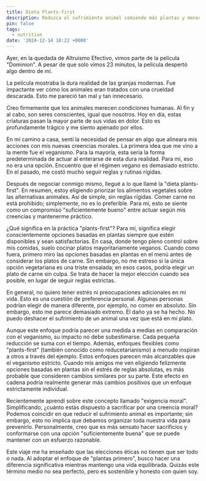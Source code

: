 ```yaml
---
title: Dieta Plants-first
description: Reduzca el sufrimiento animal comiendo más plantas y menos animales.
pin: false
tags:
  - nutrition
date: '2024-12-14 18:22 +0000'
---
```


Ayer, en la quedada de Altruismo Efectivo, vimos parte de la película "Dominion". A pesar de que solo vimos 23 minutos, la película despertó algo dentro de mí.

La película mostraba la dura realidad de las granjas modernas. Fue impactante ver cómo los animales eran tratados con una crueldad descarada. Esto me pareció tan mal y tan innecesario.

Creo firmemente que los animales merecen condiciones humanas. Al fin y al cabo, son seres conscientes, igual que nosotros. Hoy en día, estas criaturas pasan la mayor parte de sus vidas en dolor. Esto es profundamente trágico y me siento apenado por ellos.

En mi camino a casa, sentí la necesidad de pensar en algo que alineara mis acciones con mis nuevas creencias morales. La primera idea que me vino a la mente fue el veganismo. Para la mayoría, esta sería la forma predeterminada de actuar al enterarse de esta dura realidad. Para mí, eso no era una opción. Encuentro que el régimen vegano es demasiado estricto. En el pasado, me costó mucho seguir reglas y rutinas rígidas.

Después de negociar conmigo mismo, llegué a lo que llamé la "dieta plants-first". En resumen, estoy eligiendo priorizar los alimentos vegetales sobre las alternativas animales. Así de simple, sin reglas rígidas. Comer carne no está prohibido; simplemente, no es lo preferible. Para mí, esto se siente como un compromiso "suficientemente bueno" entre actuar según mis creencias y mantenerme práctico.

¿Qué significa en la práctica "plants-first"? Para mí, significa elegir conscientemente opciones basadas en plantas siempre que estén disponibles y sean satisfactorias. En casa, donde tengo pleno control sobre mis comidas, suelo cocinar platos mayoritariamente veganos. Cuando como fuera, primero miro las opciones basadas en plantas en el menú antes de considerar los platos de carne. Sin embargo, no me estreso si la única opción vegetariana es una triste ensalada; en esos casos, podría elegir un plato de carne sin culpa. Se trata de hacer la mejor elección cuando sea posible, en lugar de seguir reglas estrictas.

En general, no quiero tener estrés ni preocupaciones adicionales en mi vida. Esto es una cuestión de preferencia personal. Algunas personas podrían elegir de manera diferente, por ejemplo, no comer en absoluto. Sin embargo, esto me parece demasiado extremo. El daño ya se ha hecho. No puedo deshacer el sufrimiento de un animal una vez que está en mi plato.

Aunque este enfoque podría parecer una medida a medias en comparación con el veganismo, su impacto no debe subestimarse. Cada pequeña reducción se suma con el tiempo. Además, enfoques flexibles como "plants-first" (también conocido como reducetarianismo) a menudo inspiran a otros a través del ejemplo. Estos enfoques parecen más alcanzables que el veganismo estricto. Cuando mis amigos me ven eligiendo felizmente opciones basadas en plantas sin el estrés de reglas absolutas, es más probable que consideren cambios similares por su parte. Este efecto en cadena podría realmente generar más cambios positivos que un enfoque estrictamente individual.

Recientemente aprendí sobre este concepto llamado "exigencia moral". Simplificando, ¿cuánto estás dispuesto a sacrificar por una creencia moral? Podemos coincidir en que reducir el sufrimiento animal es importante; sin embargo, esto no implica que debamos organizar toda nuestra vida para prevenirlo. Personalmente, creo que es más sensato hacer sacrificios y conformarse con una opción "suficientemente buena" que se puede mantener con un esfuerzo razonable.

Este viaje me ha enseñado que las elecciones éticas no tienen que ser todo o nada. Al adoptar el enfoque de "plantas primero", busco hacer una diferencia significativa mientras mantengo una vida equilibrada. Quizás este término medio no sea perfecto, pero es sostenible y honesto con quien soy.
